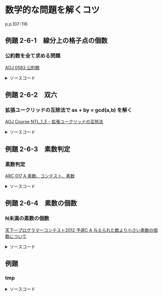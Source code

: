 # 数学的な問題を解くコツ

p.p.107-116

## 例題 2-6-1　線分上の格子点の個数

### 公約数を全て求める問題

[AOJ 0583 公約数](http://judge.u-aizu.ac.jp/onlinejudge/description.jsp?id=0583)

<details><summary>ソースコード</summary><div>

```C++
template<typename T> T gcd(T a, T b) {
    if (a < b) return gcd(b, a);
    T r;
    while ((r = a % b)) {
        a = b;
        b = r;
    }
    return b;
}

signed main()
{
    int n;
    cin >> n;
    vector<int> a(n);
    for (auto& ai : a) cin >> ai;

    int g = gcd(a[0], a[1]);
    if (n == 3) g = gcd(g, a[2]);

    int i = 1;
    while (i <= g) {
        if (g % i == 0) cout << i << '\n';
        i++;
    }
    return 0;
}
```

</div></details>

## 例題 2-6-2　双六

### 拡張ユークリッドの互除法で ax + by = gcd(a,b) を解く

[AOJ Course NTL_1_E - 拡張ユークリッドの互除法](http://judge.u-aizu.ac.jp/onlinejudge/description.jsp?id=NTL_1_E&lang=ja)

<details><summary>ソースコード</summary><div>

```C++
template<typename T> T extgcd(T a, T b, T& x, T& y) {
    T d = a;
    if (b != 0) {
        d = extgcd(b, a % b, y, x);
        y -= (a / b) * x;
    }
    else {
        x = 1; y = 0;
    }
    return d;
}

signed main()
{
    int a, b, x, y;
    cin >> a >> b;
    extgcd(a, b, x, y);
    cout << x << ' ' << y << '\n';
    return 0;
}
```

</div></details>

## 例題 2-6-3　素数判定

### 素数判定

[ARC 017 A 素数、コンテスト、素数](https://atcoder.jp/contests/arc017/tasks/arc017_1)

<details><summary>ソースコード</summary><div>

```C++
signed main()
{
    int N;
    cin >> N;

    int i = 2;
    while (i <= ceil(sqrt(N))) {
        if (N % i == 0) {
            cout << "NO\n";
            return 0;
        }
        i++;
    }
    cout << "YES\n";
    return 0;
}
```

</div></details>

## 例題 2-6-4　素数の個数

### N未満の素数の個数

[天下一プログラマーコンテスト2012 予選C A 与えられた数より小さい素数の個数について](https://atcoder.jp/contests/tenka1-2012-qualc/tasks/tenka1_2012_9)

<details><summary>ソースコード</summary><div>

```C++
template<typename T> T Eratosthenes(const T N) {
    std::vector<bool> is_prime(N + 1, true);
    T result = 0;
    T lim = ceil(sqrt(N));
    for (T i = 2; i <= lim; i++) {
        if (is_prime[i]) {
            for (T j = i * i; j <= N; j += i) is_prime[j] = false;
            result++;
        }
    }
    for (T i = lim + 1; i < N; i++) {
        if (is_prime[i]) result++;
    }
    return result;
}

signed main()
{
    int N;
    cin >> N;
    if (N < 3) cout << "0\n";
    else cout << Eratosthenes(N) <<"\n";
    return 0;
}
```

</div></details>

## 例題

### tmp

[](https)

<details><summary>ソースコード</summary><div>

```C++

```

</div></details>
